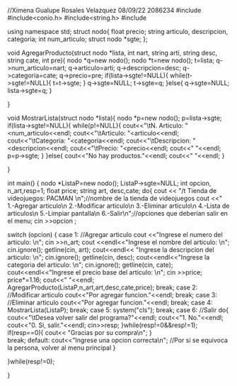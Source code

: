 //Ximena Gualupe Rosales Velazquez 08/09/22 2086234
#include<iostream>
#include<conio.h>
#include<string.h>
#include<string>

using namespace std;
struct nodo{
    float precio;
    string articulo, descripcion, categoria;
    int num_articulo;
    struct nodo *sgte;
};

void AgregarProducto(struct nodo *lista, int nart, string arti, string desc, string cate, int pre){
     nodo *q=new nodo();
	 nodo *t=new nodo();
    t=lista;
    q->num_articulo=nart;
    q->articulo=arti;
    q->descripcion=desc;
    q->categoria=cate;
    q->precio=pre;
    if(lista->sgte!=NULL){
        while(t->sgte!=NULL){
            t=t->sgte;
        }
        q->sgte=NULL;
        t->sgte=q;
    }else{
        q->sgte=NULL;
        lista->sgte=q;
    }
    
}

void MostrarLista(struct nodo *lista){
	nodo *p=new nodo();
	p=lista->sgte;
	if(lista->sgte!=NULL){
		while(p!=NULL){
			cout<<"\tN. Articulo: "<<p->num_articulo<<endl;
			cout<<"\tArticulo: "<<p->articulo<<endl;
			cout<<"\tCategoria: "<<p->categoria<<endl;
			cout<<"\tDescripcion: "<<p->descripcion<<endl;
			cout<<"\tPrecio: "<<p->precio<<endl;
			cout<<" "<<endl;
			p=p->sgte;
		}
	}else{
		cout<<"No hay productos."<<endl;
		cout<<" "<<endl;
	}
	
}

int main()
{
	nodo *ListaP=new nodo();
    ListaP->sgte=NULL;
   int opcion, n_art,resp=1;
   float price;
   string art, desc,cate;
do{
cout << "/t Tienda de videojuegos: PACMAN \n";//nombre de la tienda de videojuegos
cout <<" 1.-Agregar articulo\n 2.-Modificar articulo\n 3.-Eliminar articulo\n 4.-Lista de articulos\n 5.-Limpiar pantalla\n 6.-Salir\n";//opciones que deberían salir en el menu;
cin >>opcion ;

switch (opcion)
{
    case 1: //Agregar articulo
    cout <<"Ingrese el numero del articulo: \n";
    cin >>n_art;
    cout <<endl<<"Ingrese el nombre del articulo: \n";
    cin.ignore();
    getline(cin, art);
    cout<<endl<< "Ingrese la descripcion del articulo: \n";
    cin.ignore();
    getline(cin, desc);
    cout<<endl<<"Ingrese la categoria del articulo: \n";
    cin.ignore();
    getline(cin, cate);
    cout<<endl<<"Ingrese el precio base del articulo: \n";
    cin >>price;
    price*=1.16;
    cout<<" "<<endl;
    AgregarProducto(ListaP,n_art,art,desc,cate,price);
    break;
    case 2: //Modificar articulo
    cout<<"Por agregar funcion."<<endl;
    break;
    case 3: //Eliminar articulo
        cout<<"Por agregar funcion."<<endl;
    break;
    case 4:
    	MostrarLista(ListaP);
    break;
    case 5:
        system("cls");
    break;
    case 6: //Salir
    do{
	cout<<"\tDesea volver salir del programa?"<<endl;
	cout<<"1. No."<<endl;
	cout<<"0. Si, salir."<<endl;
	cin>>resp;
	}while(resp!=0&&resp!=1);
    if(resp==0){
	cout<< "Gracias por su compra\n";
	}	
    break;
    default:
    cout<<"Ingrese una opcion correcta\n"; //Por si se equivoca la persona, volver al menu principal
}

}while(resp!=0);
    
}
